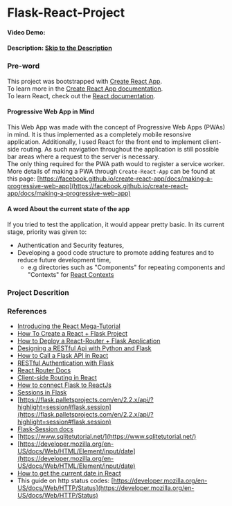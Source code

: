# Flask-React-Project
#### Video Demo:  <URL HERE>
#### Description: [Skip to the  Description](#project-description)


### Pre-word
This project was bootstrapped with [Create React App](https://github.com/facebook/create-react-app).<br>
To learn more in the [Create React App documentation](https://facebook.github.io/create-react-app/docs/getting-started).<br>
To learn React, check out the [React documentation](https://reactjs.org/).<br>

#### Progressive Web App in Mind
This Web App was made with the concept of Progressive Web Apps (PWAs) in mind. It is thus implemented as a completely mobile resonsive application.
Additionally, I used React for the front end to implement client-side routing. As such navigation throughout the application is still possible bar areas where a request to the server is necessary.<br>
The only thing required for the PWA path would to register a service worker. More details of making a PWA through `Create-React-App` can be found at this page: [https://facebook.github.io/create-react-app/docs/making-a-progressive-web-app](https://facebook.github.io/create-react-app/docs/making-a-progressive-web-app)

#### A word About the current state of the app
If you tried to test the application, it would appear pretty basic. In its current stage, priority was given to:
- Authentication and Security features, 
- Developing a good code structure to promote adding features and to reduce future development time,
  - e.g directories such as "Components" for repeating components and "Contexts" for [React Contexts](https://reactjs.org/docs/context.html)

### Project Descrition

<!-- ###  -->


### References
- [Introducing the React Mega-Tutorial](https://blog.miguelgrinberg.com/post/introducing-the-react-mega-tutorial)
- [How To Create a React + Flask Project](https://blog.miguelgrinberg.com/post/how-to-create-a-react--flask-project)
- [How to Deploy a React-Router + Flask Application](https://blog.miguelgrinberg.com/post/how-to-deploy-a-react-router-flask-application)
- [Designing a RESTful Api with Python and Flask](https://blog.miguelgrinberg.com/post/designing-a-restful-api-with-python-and-flask)
- [How to Call a Flask API in React](https://www.youtube.com/watch?v=06pWsB_hoD4)
- [RESTful Authentication with Flask](https://blog.miguelgrinberg.com/post/restful-authentication-with-flask)
- [React Router Docs](https://reactrouter.com/en/main/start/overview)
- [Client-side Routing in React](https://www.pluralsight.com/guides/pros-and-cons-of-client-side-routing-with-react#module-clientsideroutinginreact)
- [How to connect Flask to ReactJs](https://dev.to/nagatodev/how-to-connect-flask-to-reactjs-1k8i)
- [Sessions in Flask](https://testdriven.io/blog/flask-sessions/)
- [https://flask.palletsprojects.com/en/2.2.x/api/?highlight=session#flask.session](https://flask.palletsprojects.com/en/2.2.x/api/?highlight=session#flask.session)
- [Flask-Session docs](https://flask-session.readthedocs.io/en/latest/)
- [https://www.sqlitetutorial.net/](https://www.sqlitetutorial.net/)
- [https://developer.mozilla.org/en-US/docs/Web/HTML/Element/input/date](https://developer.mozilla.org/en-US/docs/Web/HTML/Element/input/date)
- [How to get the current date in React](https://reactgo.com/react-get-current-date/)
- This guide on http status codes: [https://developer.mozilla.org/en-US/docs/Web/HTTP/Status](https://developer.mozilla.org/en-US/docs/Web/HTTP/Status)
